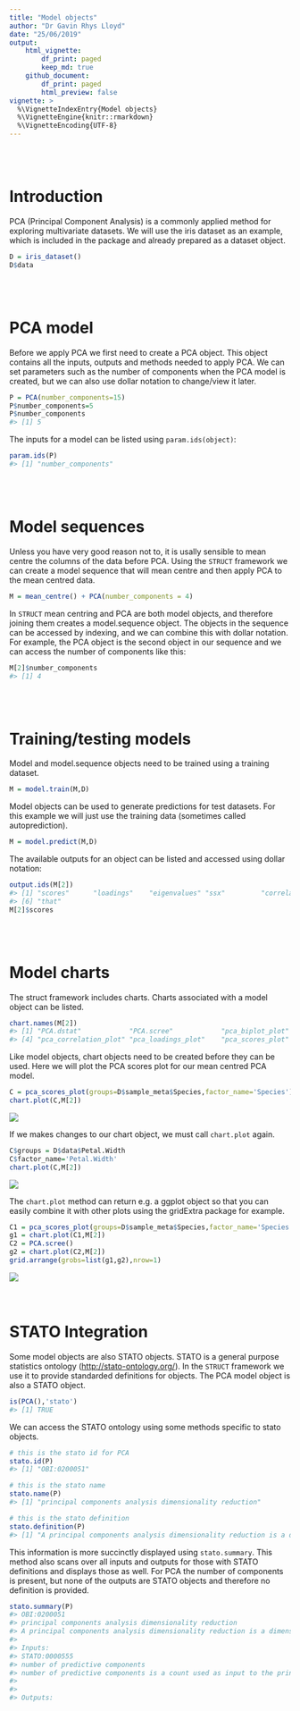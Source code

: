 ```yaml
---
title: "Model objects"
author: "Dr Gavin Rhys Lloyd"
date: "25/06/2019"
output: 
    html_vignette:
        df_print: paged
        keep_md: true
    github_document:
        df_print: paged
        html_preview: false
vignette: >
  %\VignetteIndexEntry{Model objects}
  %\VignetteEngine{knitr::rmarkdown}
  %\VignetteEncoding{UTF-8}
---
```




</br></br>

# Introduction
PCA (Principal Component Analysis) is a commonly applied method for exploring multivariate datasets. We will use the iris dataset as an example, which is included in the package and already prepared as a dataset object.


```r
D = iris_dataset()
D$data
```

<div data-pagedtable="false">
  <script data-pagedtable-source type="application/json">
{"columns":[{"label":["Sepal.Length"],"name":[1],"type":["dbl"],"align":["right"]},{"label":["Sepal.Width"],"name":[2],"type":["dbl"],"align":["right"]},{"label":["Petal.Length"],"name":[3],"type":["dbl"],"align":["right"]},{"label":["Petal.Width"],"name":[4],"type":["dbl"],"align":["right"]}],"data":[{"1":"5.1","2":"3.5","3":"1.4","4":"0.2"},{"1":"4.9","2":"3.0","3":"1.4","4":"0.2"},{"1":"4.7","2":"3.2","3":"1.3","4":"0.2"},{"1":"4.6","2":"3.1","3":"1.5","4":"0.2"},{"1":"5.0","2":"3.6","3":"1.4","4":"0.2"},{"1":"5.4","2":"3.9","3":"1.7","4":"0.4"},{"1":"4.6","2":"3.4","3":"1.4","4":"0.3"},{"1":"5.0","2":"3.4","3":"1.5","4":"0.2"},{"1":"4.4","2":"2.9","3":"1.4","4":"0.2"},{"1":"4.9","2":"3.1","3":"1.5","4":"0.1"},{"1":"5.4","2":"3.7","3":"1.5","4":"0.2"},{"1":"4.8","2":"3.4","3":"1.6","4":"0.2"},{"1":"4.8","2":"3.0","3":"1.4","4":"0.1"},{"1":"4.3","2":"3.0","3":"1.1","4":"0.1"},{"1":"5.8","2":"4.0","3":"1.2","4":"0.2"},{"1":"5.7","2":"4.4","3":"1.5","4":"0.4"},{"1":"5.4","2":"3.9","3":"1.3","4":"0.4"},{"1":"5.1","2":"3.5","3":"1.4","4":"0.3"},{"1":"5.7","2":"3.8","3":"1.7","4":"0.3"},{"1":"5.1","2":"3.8","3":"1.5","4":"0.3"},{"1":"5.4","2":"3.4","3":"1.7","4":"0.2"},{"1":"5.1","2":"3.7","3":"1.5","4":"0.4"},{"1":"4.6","2":"3.6","3":"1.0","4":"0.2"},{"1":"5.1","2":"3.3","3":"1.7","4":"0.5"},{"1":"4.8","2":"3.4","3":"1.9","4":"0.2"},{"1":"5.0","2":"3.0","3":"1.6","4":"0.2"},{"1":"5.0","2":"3.4","3":"1.6","4":"0.4"},{"1":"5.2","2":"3.5","3":"1.5","4":"0.2"},{"1":"5.2","2":"3.4","3":"1.4","4":"0.2"},{"1":"4.7","2":"3.2","3":"1.6","4":"0.2"},{"1":"4.8","2":"3.1","3":"1.6","4":"0.2"},{"1":"5.4","2":"3.4","3":"1.5","4":"0.4"},{"1":"5.2","2":"4.1","3":"1.5","4":"0.1"},{"1":"5.5","2":"4.2","3":"1.4","4":"0.2"},{"1":"4.9","2":"3.1","3":"1.5","4":"0.2"},{"1":"5.0","2":"3.2","3":"1.2","4":"0.2"},{"1":"5.5","2":"3.5","3":"1.3","4":"0.2"},{"1":"4.9","2":"3.6","3":"1.4","4":"0.1"},{"1":"4.4","2":"3.0","3":"1.3","4":"0.2"},{"1":"5.1","2":"3.4","3":"1.5","4":"0.2"},{"1":"5.0","2":"3.5","3":"1.3","4":"0.3"},{"1":"4.5","2":"2.3","3":"1.3","4":"0.3"},{"1":"4.4","2":"3.2","3":"1.3","4":"0.2"},{"1":"5.0","2":"3.5","3":"1.6","4":"0.6"},{"1":"5.1","2":"3.8","3":"1.9","4":"0.4"},{"1":"4.8","2":"3.0","3":"1.4","4":"0.3"},{"1":"5.1","2":"3.8","3":"1.6","4":"0.2"},{"1":"4.6","2":"3.2","3":"1.4","4":"0.2"},{"1":"5.3","2":"3.7","3":"1.5","4":"0.2"},{"1":"5.0","2":"3.3","3":"1.4","4":"0.2"},{"1":"7.0","2":"3.2","3":"4.7","4":"1.4"},{"1":"6.4","2":"3.2","3":"4.5","4":"1.5"},{"1":"6.9","2":"3.1","3":"4.9","4":"1.5"},{"1":"5.5","2":"2.3","3":"4.0","4":"1.3"},{"1":"6.5","2":"2.8","3":"4.6","4":"1.5"},{"1":"5.7","2":"2.8","3":"4.5","4":"1.3"},{"1":"6.3","2":"3.3","3":"4.7","4":"1.6"},{"1":"4.9","2":"2.4","3":"3.3","4":"1.0"},{"1":"6.6","2":"2.9","3":"4.6","4":"1.3"},{"1":"5.2","2":"2.7","3":"3.9","4":"1.4"},{"1":"5.0","2":"2.0","3":"3.5","4":"1.0"},{"1":"5.9","2":"3.0","3":"4.2","4":"1.5"},{"1":"6.0","2":"2.2","3":"4.0","4":"1.0"},{"1":"6.1","2":"2.9","3":"4.7","4":"1.4"},{"1":"5.6","2":"2.9","3":"3.6","4":"1.3"},{"1":"6.7","2":"3.1","3":"4.4","4":"1.4"},{"1":"5.6","2":"3.0","3":"4.5","4":"1.5"},{"1":"5.8","2":"2.7","3":"4.1","4":"1.0"},{"1":"6.2","2":"2.2","3":"4.5","4":"1.5"},{"1":"5.6","2":"2.5","3":"3.9","4":"1.1"},{"1":"5.9","2":"3.2","3":"4.8","4":"1.8"},{"1":"6.1","2":"2.8","3":"4.0","4":"1.3"},{"1":"6.3","2":"2.5","3":"4.9","4":"1.5"},{"1":"6.1","2":"2.8","3":"4.7","4":"1.2"},{"1":"6.4","2":"2.9","3":"4.3","4":"1.3"},{"1":"6.6","2":"3.0","3":"4.4","4":"1.4"},{"1":"6.8","2":"2.8","3":"4.8","4":"1.4"},{"1":"6.7","2":"3.0","3":"5.0","4":"1.7"},{"1":"6.0","2":"2.9","3":"4.5","4":"1.5"},{"1":"5.7","2":"2.6","3":"3.5","4":"1.0"},{"1":"5.5","2":"2.4","3":"3.8","4":"1.1"},{"1":"5.5","2":"2.4","3":"3.7","4":"1.0"},{"1":"5.8","2":"2.7","3":"3.9","4":"1.2"},{"1":"6.0","2":"2.7","3":"5.1","4":"1.6"},{"1":"5.4","2":"3.0","3":"4.5","4":"1.5"},{"1":"6.0","2":"3.4","3":"4.5","4":"1.6"},{"1":"6.7","2":"3.1","3":"4.7","4":"1.5"},{"1":"6.3","2":"2.3","3":"4.4","4":"1.3"},{"1":"5.6","2":"3.0","3":"4.1","4":"1.3"},{"1":"5.5","2":"2.5","3":"4.0","4":"1.3"},{"1":"5.5","2":"2.6","3":"4.4","4":"1.2"},{"1":"6.1","2":"3.0","3":"4.6","4":"1.4"},{"1":"5.8","2":"2.6","3":"4.0","4":"1.2"},{"1":"5.0","2":"2.3","3":"3.3","4":"1.0"},{"1":"5.6","2":"2.7","3":"4.2","4":"1.3"},{"1":"5.7","2":"3.0","3":"4.2","4":"1.2"},{"1":"5.7","2":"2.9","3":"4.2","4":"1.3"},{"1":"6.2","2":"2.9","3":"4.3","4":"1.3"},{"1":"5.1","2":"2.5","3":"3.0","4":"1.1"},{"1":"5.7","2":"2.8","3":"4.1","4":"1.3"},{"1":"6.3","2":"3.3","3":"6.0","4":"2.5"},{"1":"5.8","2":"2.7","3":"5.1","4":"1.9"},{"1":"7.1","2":"3.0","3":"5.9","4":"2.1"},{"1":"6.3","2":"2.9","3":"5.6","4":"1.8"},{"1":"6.5","2":"3.0","3":"5.8","4":"2.2"},{"1":"7.6","2":"3.0","3":"6.6","4":"2.1"},{"1":"4.9","2":"2.5","3":"4.5","4":"1.7"},{"1":"7.3","2":"2.9","3":"6.3","4":"1.8"},{"1":"6.7","2":"2.5","3":"5.8","4":"1.8"},{"1":"7.2","2":"3.6","3":"6.1","4":"2.5"},{"1":"6.5","2":"3.2","3":"5.1","4":"2.0"},{"1":"6.4","2":"2.7","3":"5.3","4":"1.9"},{"1":"6.8","2":"3.0","3":"5.5","4":"2.1"},{"1":"5.7","2":"2.5","3":"5.0","4":"2.0"},{"1":"5.8","2":"2.8","3":"5.1","4":"2.4"},{"1":"6.4","2":"3.2","3":"5.3","4":"2.3"},{"1":"6.5","2":"3.0","3":"5.5","4":"1.8"},{"1":"7.7","2":"3.8","3":"6.7","4":"2.2"},{"1":"7.7","2":"2.6","3":"6.9","4":"2.3"},{"1":"6.0","2":"2.2","3":"5.0","4":"1.5"},{"1":"6.9","2":"3.2","3":"5.7","4":"2.3"},{"1":"5.6","2":"2.8","3":"4.9","4":"2.0"},{"1":"7.7","2":"2.8","3":"6.7","4":"2.0"},{"1":"6.3","2":"2.7","3":"4.9","4":"1.8"},{"1":"6.7","2":"3.3","3":"5.7","4":"2.1"},{"1":"7.2","2":"3.2","3":"6.0","4":"1.8"},{"1":"6.2","2":"2.8","3":"4.8","4":"1.8"},{"1":"6.1","2":"3.0","3":"4.9","4":"1.8"},{"1":"6.4","2":"2.8","3":"5.6","4":"2.1"},{"1":"7.2","2":"3.0","3":"5.8","4":"1.6"},{"1":"7.4","2":"2.8","3":"6.1","4":"1.9"},{"1":"7.9","2":"3.8","3":"6.4","4":"2.0"},{"1":"6.4","2":"2.8","3":"5.6","4":"2.2"},{"1":"6.3","2":"2.8","3":"5.1","4":"1.5"},{"1":"6.1","2":"2.6","3":"5.6","4":"1.4"},{"1":"7.7","2":"3.0","3":"6.1","4":"2.3"},{"1":"6.3","2":"3.4","3":"5.6","4":"2.4"},{"1":"6.4","2":"3.1","3":"5.5","4":"1.8"},{"1":"6.0","2":"3.0","3":"4.8","4":"1.8"},{"1":"6.9","2":"3.1","3":"5.4","4":"2.1"},{"1":"6.7","2":"3.1","3":"5.6","4":"2.4"},{"1":"6.9","2":"3.1","3":"5.1","4":"2.3"},{"1":"5.8","2":"2.7","3":"5.1","4":"1.9"},{"1":"6.8","2":"3.2","3":"5.9","4":"2.3"},{"1":"6.7","2":"3.3","3":"5.7","4":"2.5"},{"1":"6.7","2":"3.0","3":"5.2","4":"2.3"},{"1":"6.3","2":"2.5","3":"5.0","4":"1.9"},{"1":"6.5","2":"3.0","3":"5.2","4":"2.0"},{"1":"6.2","2":"3.4","3":"5.4","4":"2.3"},{"1":"5.9","2":"3.0","3":"5.1","4":"1.8"}],"options":{"columns":{"min":{},"max":[10]},"rows":{"min":[10],"max":[10]},"pages":{}}}
  </script>
</div>
 
</br></br>

# PCA model
Before we apply PCA we first need to create a PCA object. This object contains all the inputs, outputs and methods needed to apply PCA. We can set parameters such as the number of components when the PCA model is created, but we can also use dollar notation to change/view it later. 


```r
P = PCA(number_components=15)
P$number_components=5
P$number_components
#> [1] 5
```
  
The inputs for a model can be listed using `param.ids(object)`:


```r
param.ids(P)
#> [1] "number_components"
```
</br></br>

# Model sequences
Unless you have very good reason not to, it is usally sensible to mean centre the columns of the data before PCA. Using the `STRUCT` framework we can create a model sequence that will mean centre and then apply PCA to the mean centred data.


```r
M = mean_centre() + PCA(number_components = 4)
```
  
In `STRUCT` mean centring and PCA are both model objects, and therefore joining them creates a model.sequence object. The objects in the sequence can be accessed by indexing, and we can combine this with dollar notation. For example, the PCA object is the second object in our sequence and we can access the number of components like this:


```r
M[2]$number_components
#> [1] 4
```
</br></br>

# Training/testing models
Model and model.sequence objects need to be trained using a training dataset.


```r
M = model.train(M,D)
```
  
Model objects can be used to generate predictions for test datasets. For this example we will just use the training data (sometimes called autoprediction).


```r
M = model.predict(M,D)
```

The available outputs for an object can be listed and accessed using dollar notation:
  

```r
output.ids(M[2])
#> [1] "scores"      "loadings"    "eigenvalues" "ssx"         "correlation"
#> [6] "that"
M[2]$scores
```

<div data-pagedtable="false">
  <script data-pagedtable-source type="application/json">
{"columns":[{"label":["PC1"],"name":[1],"type":["dbl"],"align":["right"]},{"label":["PC2"],"name":[2],"type":["dbl"],"align":["right"]},{"label":["PC3"],"name":[3],"type":["dbl"],"align":["right"]},{"label":["PC4"],"name":[4],"type":["dbl"],"align":["right"]}],"data":[{"1":"-2.684125626","2":"-0.319397247","3":"0.027914828","4":"0.0022624371"},{"1":"-2.714141687","2":"0.177001225","3":"0.210464272","4":"0.0990265503"},{"1":"-2.888990569","2":"0.144949426","3":"-0.017900256","4":"0.0199683897"},{"1":"-2.745342856","2":"0.318298979","3":"-0.031559374","4":"-0.0755758166"},{"1":"-2.728716537","2":"-0.326754513","3":"-0.090079241","4":"-0.0612585926"},{"1":"-2.280859633","2":"-0.741330449","3":"-0.168677658","4":"-0.0242008576"},{"1":"-2.820537751","2":"0.089461385","3":"-0.257892158","4":"-0.0481431065"},{"1":"-2.626144973","2":"-0.163384960","3":"0.021879318","4":"-0.0452978706"},{"1":"-2.886382732","2":"0.578311754","3":"-0.020759570","4":"-0.0267447358"},{"1":"-2.672755798","2":"0.113774246","3":"0.197632725","4":"-0.0562954013"},{"1":"-2.506947091","2":"-0.645068899","3":"0.075318009","4":"-0.0150199245"},{"1":"-2.612755231","2":"-0.014729939","3":"-0.102150260","4":"-0.1563792078"},{"1":"-2.786109266","2":"0.235112000","3":"0.206844430","4":"-0.0078879115"},{"1":"-3.223803744","2":"0.511394587","3":"-0.061299672","4":"-0.0216798118"},{"1":"-2.644750390","2":"-1.178764636","3":"0.151627524","4":"0.1592097177"},{"1":"-2.386039034","2":"-1.338062330","3":"-0.277776903","4":"0.0065515459"},{"1":"-2.623527875","2":"-0.810679514","3":"-0.138183228","4":"0.1677347372"},{"1":"-2.648296706","2":"-0.311849145","3":"-0.026668316","4":"0.0776281796"},{"1":"-2.199820324","2":"-0.872839039","3":"0.120305523","4":"0.0270518681"},{"1":"-2.587986400","2":"-0.513560309","3":"-0.213665172","4":"-0.0662726502"},{"1":"-2.310256215","2":"-0.391345936","3":"0.239444043","4":"-0.0150707908"},{"1":"-2.543705229","2":"-0.432996063","3":"-0.208457232","4":"0.0410654027"},{"1":"-3.215939416","2":"-0.133468070","3":"-0.292396751","4":"0.0044821251"},{"1":"-2.302733182","2":"-0.098708855","3":"-0.039123259","4":"0.1483525893"},{"1":"-2.355754049","2":"0.037281860","3":"-0.125021083","4":"-0.3003309039"},{"1":"-2.506668907","2":"0.146016880","3":"0.253420042","4":"0.0346074722"},{"1":"-2.468820073","2":"-0.130951489","3":"-0.094910576","4":"0.0574497158"},{"1":"-2.562319906","2":"-0.367718857","3":"0.078494205","4":"-0.0141727423"},{"1":"-2.639534715","2":"-0.312039980","3":"0.145908896","4":"0.0657834667"},{"1":"-2.631989387","2":"0.196961225","3":"-0.040771079","4":"-0.1239833064"},{"1":"-2.587398477","2":"0.204318491","3":"0.077222989","4":"-0.0604622767"},{"1":"-2.409932497","2":"-0.410924264","3":"0.145524972","4":"0.2316284917"},{"1":"-2.648862334","2":"-0.813363820","3":"-0.225669150","4":"-0.2813723471"},{"1":"-2.598736749","2":"-1.093145759","3":"-0.157810813","4":"-0.0953488583"},{"1":"-2.636926878","2":"0.121322348","3":"0.143049582","4":"0.0190703413"},{"1":"-2.866241652","2":"-0.069364472","3":"0.164332307","4":"0.1625984463"},{"1":"-2.625238050","2":"-0.599370021","3":"0.268350376","4":"0.1764412129"},{"1":"-2.800684115","2":"-0.268643738","3":"-0.093699082","4":"-0.1681730544"},{"1":"-2.980502044","2":"0.487958344","3":"-0.072927046","4":"-0.0107331474"},{"1":"-2.590006314","2":"-0.229043837","3":"0.080082303","4":"-0.0137491513"},{"1":"-2.770102426","2":"-0.263527534","3":"-0.077247693","4":"0.0940633590"},{"1":"-2.849368705","2":"0.940960574","3":"0.349230377","4":"0.3199874870"},{"1":"-2.997406547","2":"0.341926057","3":"-0.192509212","4":"-0.0746777682"},{"1":"-2.405614485","2":"-0.188871429","3":"-0.263867946","4":"0.1762088905"},{"1":"-2.209489238","2":"-0.436663142","3":"-0.298742746","4":"-0.1828425025"},{"1":"-2.714451427","2":"0.250208204","3":"0.097678144","4":"0.1428435736"},{"1":"-2.538148259","2":"-0.503771144","3":"-0.166705637","4":"-0.1896222914"},{"1":"-2.839462168","2":"0.227945569","3":"-0.083726849","4":"-0.0595642283"},{"1":"-2.543085750","2":"-0.579410022","3":"0.017115024","4":"-0.0465686438"},{"1":"-2.703359782","2":"-0.107706082","3":"0.089294008","4":"0.0346583385"},{"1":"1.284825689","2":"-0.685160470","3":"0.406568025","4":"0.0185252879"},{"1":"0.932488532","2":"-0.318333638","3":"0.018014187","4":"0.0005665121"},{"1":"1.464302322","2":"-0.504262815","3":"0.338325765","4":"-0.0016531759"},{"1":"0.183317720","2":"0.827959012","3":"0.179591392","4":"0.0935668402"},{"1":"1.088103258","2":"-0.074590675","3":"0.307757896","4":"0.1120205742"},{"1":"0.641669084","2":"0.418246872","3":"-0.041076091","4":"-0.2431167665"},{"1":"1.095060663","2":"-0.283468270","3":"-0.169810240","4":"-0.0835565724"},{"1":"-0.749122670","2":"1.004890961","3":"-0.012302919","4":"-0.0179077226"},{"1":"1.044131826","2":"-0.228361900","3":"0.415336085","4":"-0.0391345020"},{"1":"-0.008745404","2":"0.723081905","3":"-0.281141431","4":"-0.0056189179"},{"1":"-0.507840884","2":"1.265971191","3":"0.269817183","4":"0.0455624408"},{"1":"0.511698557","2":"0.103981235","3":"-0.130547750","4":"0.0507192325"},{"1":"0.264976508","2":"0.550036464","3":"0.694146830","4":"0.0571855195"},{"1":"0.984934510","2":"0.124817854","3":"0.062114408","4":"-0.1694962546"},{"1":"-0.173925372","2":"0.254854209","3":"-0.090457691","4":"0.1252172921"},{"1":"0.927860781","2":"-0.467179494","3":"0.314620976","4":"0.0998031365"},{"1":"0.660283762","2":"0.352969666","3":"-0.328027528","4":"-0.1878786215"},{"1":"0.236104993","2":"0.333610767","3":"0.271161837","4":"-0.2137573696"},{"1":"0.944733728","2":"0.543145551","3":"0.499519046","4":"0.2571921772"},{"1":"0.045226976","2":"0.583834377","3":"0.235002105","4":"-0.0415766476"},{"1":"1.116283177","2":"0.084616852","3":"-0.459620991","4":"-0.0750315529"},{"1":"0.357888418","2":"0.068925032","3":"0.229853888","4":"0.1229976041"},{"1":"1.298183875","2":"0.327787308","3":"0.347854352","4":"0.0008883706"},{"1":"0.921728922","2":"0.182737794","3":"0.231071778","4":"-0.2882554293"},{"1":"0.714853326","2":"-0.149055944","3":"0.321800937","4":"0.0417197556"},{"1":"0.900174373","2":"-0.328504474","3":"0.316209074","4":"0.1002267276"},{"1":"1.332024437","2":"-0.244440876","3":"0.521702780","4":"0.0353331921"},{"1":"1.557802155","2":"-0.267495447","3":"0.164920984","4":"0.0699692823"},{"1":"0.813290650","2":"0.163350301","3":"-0.035424505","4":"-0.0297114340"},{"1":"-0.305583778","2":"0.368262190","3":"0.318491581","4":"0.0745696136"},{"1":"-0.068126492","2":"0.705172132","3":"0.244213810","4":"0.0068308422"},{"1":"-0.189622472","2":"0.680286764","3":"0.306420561","4":"-0.0205510016"},{"1":"0.136428712","2":"0.314032438","3":"0.177242766","4":"0.0329419128"},{"1":"1.380026436","2":"0.420954287","3":"-0.016167128","4":"-0.1783044629"},{"1":"0.588006443","2":"0.484287420","3":"-0.444433499","4":"-0.2509760601"},{"1":"0.806858313","2":"-0.194182315","3":"-0.388963063","4":"-0.1142072433"},{"1":"1.220690882","2":"-0.407619594","3":"0.237167010","4":"0.0312171829"},{"1":"0.815095236","2":"0.372037060","3":"0.614720843","4":"0.1540209998"},{"1":"0.245957680","2":"0.268524397","3":"-0.188366812","4":"-0.1466745117"},{"1":"0.166413217","2":"0.681926725","3":"0.060009226","4":"0.0296222195"},{"1":"0.464800288","2":"0.670711545","3":"0.024306856","4":"-0.2696514282"},{"1":"0.890815198","2":"0.034464444","3":"0.009946933","4":"-0.1534846663"},{"1":"0.230548024","2":"0.404385848","3":"0.229410241","4":"0.0169303245"},{"1":"-0.704531759","2":"1.012248228","3":"0.105691149","4":"0.0456133071"},{"1":"0.356981495","2":"0.504910093","3":"-0.016617170","4":"-0.0987414793"},{"1":"0.331934480","2":"0.212654684","3":"-0.083204291","4":"-0.2384754337"},{"1":"0.376215651","2":"0.293218929","3":"-0.077996351","4":"-0.1311373808"},{"1":"0.642576008","2":"-0.017738190","3":"0.205394967","4":"-0.0213776830"},{"1":"-0.906469865","2":"0.756093367","3":"0.012599648","4":"0.2325348443"},{"1":"0.299000842","2":"0.348897806","3":"-0.010581660","4":"-0.0511811717"},{"1":"2.531192728","2":"0.009849109","3":"-0.760165427","4":"-0.0290555728"},{"1":"1.415235877","2":"0.574916348","3":"-0.296322527","4":"-0.0153046739"},{"1":"2.616676016","2":"-0.343903151","3":"0.110787883","4":"0.0657720412"},{"1":"1.971531053","2":"0.179727904","3":"-0.108424662","4":"-0.2367909342"},{"1":"2.350005920","2":"0.040260947","3":"-0.285389563","4":"-0.0001706333"},{"1":"3.397038736","2":"-0.550836673","3":"0.348437556","4":"-0.1123716532"},{"1":"0.521232244","2":"1.192758727","3":"-0.545659296","4":"-0.0981266196"},{"1":"2.932587069","2":"-0.355500003","3":"0.420239936","4":"-0.2571910322"},{"1":"2.321228817","2":"0.243831502","3":"0.348304395","4":"-0.0786746130"},{"1":"2.916750967","2":"-0.782791949","3":"-0.423335418","4":"0.1109820710"},{"1":"1.661774154","2":"-0.242228408","3":"-0.242440190","4":"0.1210405518"},{"1":"1.803401953","2":"0.215637617","3":"0.037648168","4":"0.0780198444"},{"1":"2.165591796","2":"-0.216275585","3":"-0.033326642","4":"0.1630614782"},{"1":"1.346163579","2":"0.776818347","3":"-0.281902882","4":"0.1404408688"},{"1":"1.585928224","2":"0.539640714","3":"-0.629029326","4":"0.3295517284"},{"1":"1.904456375","2":"-0.119250692","3":"-0.479639820","4":"0.2196212627"},{"1":"1.949689059","2":"-0.041943260","3":"-0.044186168","4":"-0.1576819073"},{"1":"3.487055364","2":"-1.175739330","3":"-0.133894874","4":"-0.3092195730"},{"1":"3.795645422","2":"-0.257322973","3":"0.513767764","4":"0.0538460965"},{"1":"1.300791713","2":"0.761149636","3":"0.344995038","4":"-0.0458247549"},{"1":"2.427817913","2":"-0.378196013","3":"-0.219119324","4":"0.1854292644"},{"1":"1.199001105","2":"0.606091528","3":"-0.511855509","4":"0.0609591171"},{"1":"3.499920039","2":"-0.460674099","3":"0.573182243","4":"-0.1402279544"},{"1":"1.388766132","2":"0.204399327","3":"0.064522757","4":"0.1630409774"},{"1":"2.275430504","2":"-0.334990606","3":"-0.286150091","4":"-0.0603719696"},{"1":"2.614090474","2":"-0.560901355","3":"0.205534524","4":"-0.2407049865"},{"1":"1.258508161","2":"0.179704795","3":"-0.045847704","4":"0.1475038465"},{"1":"1.291132059","2":"0.116668651","3":"-0.231256463","4":"0.0040266077"},{"1":"2.123608723","2":"0.209729477","3":"-0.154180024","4":"0.0528273230"},{"1":"2.388003016","2":"-0.464639805","3":"0.449530192","4":"-0.2315240534"},{"1":"2.841672778","2":"-0.375269167","3":"0.498898076","4":"-0.0223364626"},{"1":"3.230673661","2":"-1.374165087","3":"0.114548205","4":"-0.2529019234"},{"1":"2.159437642","2":"0.217277579","3":"-0.208763167","4":"0.1281930656"},{"1":"1.444161242","2":"0.143413410","3":"0.153233888","4":"-0.1909963579"},{"1":"1.781294810","2":"0.499901681","3":"0.172875189","4":"-0.5054344118"},{"1":"3.076499932","2":"-0.688085678","3":"0.335592292","4":"0.3098280446"},{"1":"2.144243314","2":"-0.140064201","3":"-0.734878937","4":"0.0555419691"},{"1":"1.905098149","2":"-0.049300526","3":"-0.162180236","4":"-0.2212029369"},{"1":"1.169326339","2":"0.164990262","3":"-0.281835840","4":"0.0204617872"},{"1":"2.107611143","2":"-0.372287872","3":"-0.027291132","4":"0.2106217858"},{"1":"2.314154705","2":"-0.183651279","3":"-0.322693747","4":"0.2776537774"},{"1":"1.922267801","2":"-0.409203467","3":"-0.113586596","4":"0.5053049669"},{"1":"1.415235877","2":"0.574916348","3":"-0.296322527","4":"-0.0153046739"},{"1":"2.563013375","2":"-0.277862603","3":"-0.292569525","4":"0.0579127477"},{"1":"2.418746183","2":"-0.304798198","3":"-0.504482664","4":"0.2410910005"},{"1":"1.944109795","2":"-0.187532303","3":"-0.177825091","4":"0.4261959400"},{"1":"1.527166615","2":"0.375316983","3":"0.121898172","4":"0.2543674420"},{"1":"1.764345717","2":"-0.078858855","3":"-0.130481631","4":"0.1370012739"},{"1":"1.900941614","2":"-0.116627959","3":"-0.723251563","4":"0.0445953047"},{"1":"1.390188862","2":"0.282660938","3":"-0.362909648","4":"-0.1550386282"}],"options":{"columns":{"min":{},"max":[10]},"rows":{"min":[10],"max":[10]},"pages":{}}}
  </script>
</div>
</br></br>

# Model charts
The struct framework includes charts. Charts associated with a model object can be listed.


```r
chart.names(M[2])
#> [1] "PCA.dstat"            "PCA.scree"            "pca_biplot_plot"     
#> [4] "pca_correlation_plot" "pca_loadings_plot"    "pca_scores_plot"
```
  
Like model objects, chart objects need to be created before they can be used. Here we will plot the PCA scores plot for our mean centred PCA model.


```r
C = pca_scores_plot(groups=D$sample_meta$Species,factor_name='Species') # colour by Species
chart.plot(C,M[2])
```

<img src="model_example_files/figure-html/unnamed-chunk-10-1.png" style="display: block; margin: auto;" />
  
If we makes changes to our chart object, we must call `chart.plot` again.


```r
C$groups = D$data$Petal.Width
C$factor_name='Petal.Width'
chart.plot(C,M[2])
```

<img src="model_example_files/figure-html/unnamed-chunk-11-1.png" style="display: block; margin: auto;" />
  
The `chart.plot` method can return e.g. a ggplot object so that you can easily combine it with other plots using the gridExtra package for example.


```r
C1 = pca_scores_plot(groups=D$sample_meta$Species,factor_name='Species') # colour by Species
g1 = chart.plot(C1,M[2])
C2 = PCA.scree()
g2 = chart.plot(C2,M[2])
grid.arrange(grobs=list(g1,g2),nrow=1)
```

<img src="model_example_files/figure-html/unnamed-chunk-12-1.png" style="display: block; margin: auto;" />
</br></br>

# STATO Integration
Some model objects are also STATO objects. STATO is a general purpose statistics ontology (http://stato-ontology.org/). In the `STRUCT` framework we use it to provide standarded definitions for objects. The PCA model object is also a STATO object.


```r
is(PCA(),'stato')
#> [1] TRUE
```

We can access the STATO ontology using some methods specific to stato objects.


```r
# this is the stato id for PCA
stato.id(P)
#> [1] "OBI:0200051"

# this is the stato name
stato.name(P)
#> [1] "principal components analysis dimensionality reduction"

# this is the stato definition
stato.definition(P)
#> [1] "A principal components analysis dimensionality reduction is a dimensionality reduction achieved by applying principal components analysis and by keeping low-order principal components and excluding higher-order ones. "
```

This information is more succinctly displayed using `stato.summary`. This method also scans over all inputs and outputs for those with STATO definitions and displays those as well. For PCA the number of components is present, but none of the outputs are STATO objects and therefore no definition is provided.


```r
stato.summary(P)
#> OBI:0200051 
#> principal components analysis dimensionality reduction 
#> A principal components analysis dimensionality reduction is a dimensionality reduction achieved by applying principal components analysis and by keeping low-order principal components and excluding higher-order ones.  
#> 
#> Inputs:
#> STATO:0000555 
#> number of predictive components 
#> number of predictive components is a count used as input to the principle component analysis (PCA)  
#> 
#> 
#> Outputs:
```



